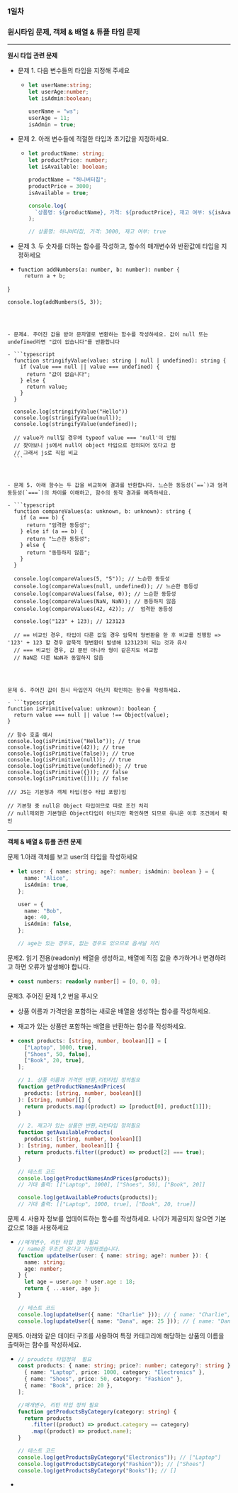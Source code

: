 ### 1일차 

### 원시타입 문제, 객체 & 배열 & 튜플 타입 문제

----

**원시 타입 관련 문제**

- 문제 1. 다음 변수들의 타입을 지정해 주세요

  - ```typescript
    let userName:string;
    let userAge:number;
    let isAdmin:boolean;
    
    userName = "ws";
    userAge = 11;
    isAdmin = true;
    ```



- 문제 2. 아래 변수들에 적절한 타입과 초기값을 지정하세요.

  - ```typescript
    let productName: string;
    let productPrice: number;
    let isAvailable: boolean;
    
    productName = "허니버터칩";
    productPrice = 3000;
    isAvailable = true;
    
    console.log(
      `상품명: ${productName}, 가격: ${productPrice}, 재고 여부: ${isAvailable}`
    );
    
    // 상품명: 허니버터칩, 가격: 3000, 재고 여부: true
    ```



-  문제 3. 두 숫자를 더하는 함수를 작성하고, 함수의 매개변수와 반환값에 타입을 지정하세요

  - ```type
    function addNumbers(a: number, b: number): number {
      return a + b;
  }
    
    console.log(addNumbers(5, 3));
  ```



- 문제4. 주어진 값을 받아 문자열로 변환하는 함수를 작성하세요. 값이 null 또는 undefined라면 "값이 없습니다"를 반환합니다

  - ```typescript
    function stringifyValue(value: string | null | undefined): string {
      if (value === null || value === undefined) {
        return "값이 없습니다";
      } else {
        return value;
      }
    }
    
    console.log(stringifyValue("Hello"))
    console.log(stringifyValue(null));
    console.log(stringifyValue(undefined));
    
    // value가 null일 경우에 typeof value === 'null'이 안됨
    // 찾아보니 js에서 null이 object 타입으로 정의되어 있다고 함
    // 그래서 js로 직접 비교
    ```



- 문제 5. 아래 함수는 두 값을 비교하여 결과를 반환합니다. 느슨한 동등성(`==`)과 엄격 동등성(`===`)의 차이를 이해하고, 함수의 동작 결과를 예측하세요.

  - ```typescript
    function compareValues(a: unknown, b: unknown): string {
      if (a === b) {
        return "엄격한 동등성";
      } else if (a == b) {
        return "느슨한 동등성";
      } else {
        return "동등하지 않음";
      }
    }
    
    console.log(compareValues(5, "5")); // 느슨한 동등성
    console.log(compareValues(null, undefined)); // 느슨한 동등성
    console.log(compareValues(false, 0)); // 느슨한 동등성
    console.log(compareValues(NaN, NaN)); // 동등하지 않음
    console.log(compareValues(42, 42)); //  엄격한 동등성
    
    console.log("123" + 123); // 123123
    
    // == 비교인 경우, 타입이 다른 값일 경우 암묵적 형변환을 한 후 비교를 진행함 => '123' + 123 할 경우 암묵적 형변환이 발생해 123123이 되는 것과 유사
    // === 비교인 경우, 값 뿐만 아니라 형이 같은지도 비교함
    // NaN은 다른 NaN과 동일하지 않음
    



문제 6. 주어진 값이 원시 타입인지 아닌지 확인하는 함수를 작성하세요.

- ```typescript
  function isPrimitive(value: unknown): boolean {
    return value === null || value !== Object(value);
  }
  
  // 함수 호출 예시
  console.log(isPrimitive("Hello")); // true
  console.log(isPrimitive(42)); // true
  console.log(isPrimitive(false)); // true
  console.log(isPrimitive(null)); // true
  console.log(isPrimitive(undefined)); // true
  console.log(isPrimitive({})); // false
  console.log(isPrimitive([])); // false
  
  /// JS는 기본형과 객체 타입(함수 타입 포함)임
  
  // 기본형 중 null은 Object 타입이므로 따로 조건 처리
  // null제외한 기본형은 Object타입이 아닌지만 확인하면 되므로 유니온 이후 조건에서 확인
  ```
  
  

----

**객체 & 배열 & 튜플 관련 문제**

문제 1.아래 객체를 보고 user의 타입을 작성하세요

- ```typescript
  let user: { name: string; age?: number; isAdmin: boolean } = {
    name: "Alice",
    isAdmin: true,
  };
  
  user = {
    name: "Bob",
    age: 40,
    isAdmin: false,
  };
  
  // age는 있는 경우도, 없는 경우도 있으므로 옵셔널 처리
  ```
  
  

문제2. 읽기 전용(readonly) 배열을 생성하고, 배열에 직접 값을 추가하거나 변경하려고 하면 오류가 발생해야 합니다.

- ```typescript
  const numbers: readonly number[] = [0, 0, 0];
  ```
  
  

문제3. 주어진 문제 1,2 번을 푸시오

- 상품 이름과 가격만을 포함하는 새로운 배열을 생성하는 함수를 작성하세요.

- 재고가 있는 상품만 포함하는 배열을 반환하는 함수를 작성하세요.

- ```typescript
  const products: [string, number, boolean][] = [
    ["Laptop", 1000, true],
    ["Shoes", 50, false],
    ["Book", 20, true],
  ];
  
  // 1. 상품 이름과 가격만 반환,리턴타입 정의필요
  function getProductNamesAndPrices(
    products: [string, number, boolean][]
  ): [string, number][] {
    return products.map((product) => [product[0], product[1]]);
  }
  
  // 2. 재고가 있는 상품만 반환,리턴타입 정의필요
  function getAvailableProducts(
    products: [string, number, boolean][]
  ): [string, number, boolean][] {
    return products.filter((product) => product[2] === true);
  }
  
  // 테스트 코드
  console.log(getProductNamesAndPrices(products));
  // 기대 출력: [["Laptop", 1000], ["Shoes", 50], ["Book", 20]]
  
  console.log(getAvailableProducts(products));
  // 기대 출력: [["Laptop", 1000, true], ["Book", 20, true]]
  ```



문제 4. 사용자 정보를 업데이트하는 함수를 작성하세요. 나이가 제공되지 않으면 기본값으로 18을 사용하세요

- ```typescript
  //매개변수, 리턴 타입 정의 필요
  // name은 무조건 온다고 가정하겠습니다.
  function updateUser(user: { name: string; age?: number }): {
    name: string;
    age: number;
  } {
    let age = user.age ? user.age : 18;
    return { ...user, age };
  }
  
  // 테스트 코드
  console.log(updateUser({ name: "Charlie" })); // { name: "Charlie", age: 18 }
  console.log(updateUser({ name: "Dana", age: 25 })); // { name: "Dana", age: 25 }
  ```



문제5. 아래와 같은 데이터 구조를 사용하여 특정 카테고리에 해당하는 상품의 이름을 출력하는 함수를 작성하세요.

- ```typescript
  // proudcts 타입정의  필요
  const products: { name: string; price?: number; category?: string }[] = [
    { name: "Laptop", price: 1000, category: "Electronics" },
    { name: "Shoes", price: 50, category: "Fashion" },
    { name: "Book", price: 20 },
  ];
  
  //매개변수, 리턴 타입 정의 필요
  function getProductsByCategory(category: string) {
    return products
      .filter((product) => product.category == category)
      .map((product) => product.name);
  }
  
  // 테스트 코드
  console.log(getProductsByCategory("Electronics")); // ["Laptop"]
  console.log(getProductsByCategory("Fashion")); // ["Shoes"]
  console.log(getProductsByCategory("Books")); // []
  ```
  
- 



